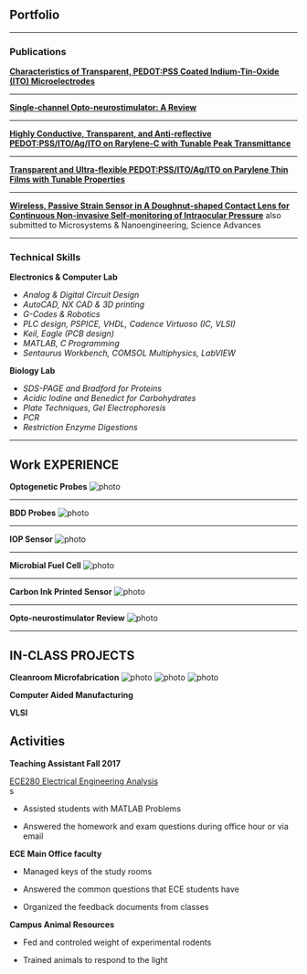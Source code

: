 ## Portfolio

---

### Publications

<!-- [Project 1 Title](/sample_page)
<img src="images/dummy_thumbnail.jpg?raw=true"/>

---
[Project 2 Title](/pdf/sample_presentation.pdf)
<img src="images/dummy_thumbnail.jpg?raw=true"/>

---
[Project 3 Title](http://example.com/)
<img src="images/dummy_thumbnail.jpg?raw=true"/>

---
 -->
[**Characteristics of Transparent, PEDOT:PSS Coated Indium-Tin-Oxide (ITO) Microelectrodes**](./pdf/Characteristics%20of%20Transparent%20PEDOTPSS%20Coated%20ITO%20Microelectrodes.pdf)


---

[**Single-channel Opto-neurostimulator: A Review**](./pdf/Single%20Channel%20Opto-neurostimulators%20A%20Review.pdf)


---

[**Highly Conductive, Transparent, and Anti-reflective PEDOT:PSS/ITO/Ag/ITO on Rarylene-C with Tunable Peak Transmittance**](./pdf/Manuscript_Weiyang%20Yang_Final%20version.pdf)


---

[**Transparent and Ultra-flexible PEDOT:PSS/ITO/Ag/ITO on Parylene Thin Films with Tunable Properties**](./pdf/Transparent%20and%20ultra-flexible%20PEDOTPSS%20ITO%20Ag%20ITO%20on%20Parylene%20thin%20films%20with%20tunable%20properties.pdf)


---

[**Wireless, Passive Strain Sensor in A Doughnut-shaped Contact Lens for Continuous Non-invasive Self-monitoring of Intraocular Pressure**](./pdf/Lab%20on%20a%20chip%20Manuscripts_Wireless%2C%20passive%20strain%20sensor%20in%20a%20%20%20doughnut-shaped%20contact%20lens.pdf)
also submitted to Microsystems & Nanoengineering, Science Advances


---

### Technical Skills

**Electronics & Computer Lab**

- *Analog & Digital Circuit Design*
- *AutoCAD, NX CAD & 3D printing*
- *G-Codes & Robotics*
- *PLC design, PSPICE, VHDL, Cadence Virtuoso (IC, VLSI)*
- *Keil, Eagle (PCB design)*
- *MATLAB, C Programming*
- *Sentaurus Workbench, COMSOL Multiphysics, LabVIEW*

**Biology Lab**

- *SDS-PAGE and Bradford for Proteins*
- *Acidic Iodine and Benedict for Carbohydrates*
- *Plate Techniques, Gel Electrophoresis*
- *PCR*
- *Restriction Enzyme Digestions*
 
---

## Work EXPERIENCE

**Optogenetic Probes**
![photo](./images/1/Document-page-001.jpg)

---

**BDD Probes**
![photo](./images/1/Document-page-002.jpg)

---

**IOP Sensor**
![photo](./images/1/Document-page-003.jpg)

---

**Microbial Fuel Cell**
![photo](./images/1/Document-page-005.jpg)

---

**Carbon Ink Printed Sensor**
![photo](./images/1/Document-page-004.jpg)

---

**Opto-neurostimulator Review**
![photo](./images/1/Document-page-006.jpg)

---

## IN-CLASS PROJECTS

**Cleanroom Microfabrication**
![photo](./images/Cleanroom1.png) ![photo](./images/Cleanroom2.png) ![photo](./images/Cleanroom3.png)


**Computer Aided Manufacturing**


**VLSI**


## Activities

**Teaching Assistant Fall 2017**

[ECE280 Electrical Engineering Analysis](./pdf/ECE280-syllabus-FS17-001.pdf)                                                                                               
s
* Assisted students with MATLAB Problems

* Answered the homework and exam questions during office hour or via email

**ECE Main Office faculty**

* Managed keys of the study rooms

* Answered the common questions that ECE students have

* Organized the feedback documents from classes

**Campus Animal Resources**

* Fed and controled weight of experimental rodents

* Trained animals to respond to the light


